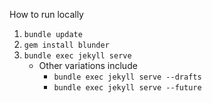 How to run locally

1. ```bundle update```
1. ```gem install blunder```
1. ```bundle exec jekyll serve```
    - Other variations include
        - ```bundle exec jekyll serve --drafts```
        - ```bundle exec jekyll serve --future```